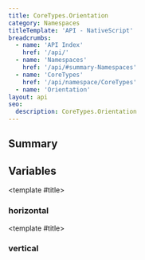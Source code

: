 ```yaml
---
title: CoreTypes.Orientation
category: Namespaces
titleTemplate: 'API - NativeScript'
breadcrumbs:
  - name: 'API Index'
    href: '/api/'
  - name: 'Namespaces'
    href: '/api/#summary-Namespaces'
  - name: 'CoreTypes'
    href: '/api/namespace/CoreTypes'
  - name: 'Orientation'
layout: api
seo:
  description: CoreTypes.Orientation
---
```


<!-- This page is auto generated, do not edit manually. -->
<!-- Run "yarn generate:api-docs" to regenerate -->

<script setup lang="ts">
  import { provide } from "vue";
  import API_DATA from "./CoreTypes-Orientation.data.json";
  
  provide('API_DATA', API_DATA);
</script>

<APIRefHierarchy v-once />

## <Heading ignore>Summary</Heading>

<APIRefSummary v-once />

## Variables

<div class="isConst">

<APIRef for="4870" v-once>

<template #title>

### horizontal

</template>

</APIRef>

</div>

<div class="isConst">

<APIRef for="4871" v-once>

<template #title>

### vertical

</template>

</APIRef>

</div>
